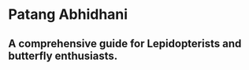 <H1>Patang Abhidhani</H1>
<H2> A comprehensive guide for Lepidopterists and butterfly enthusiasts.</h2>
 
